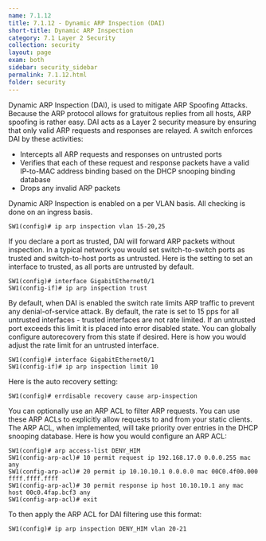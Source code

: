```yaml
---
name: 7.1.12
title: 7.1.12 - Dynamic ARP Inspection (DAI)
short-title: Dynamic ARP Inspection
category: 7.1 Layer 2 Security
collection: security
layout: page
exam: both
sidebar: security_sidebar
permalink: 7.1.12.html
folder: security
---
```

Dynamic ARP Inspection (DAI), is used to mitigate ARP Spoofing Attacks. Because the ARP protocol allows for gratuitous replies from all hosts, ARP spoofing is rather easy. DAI acts as a Layer 2 security measure by ensuring that only valid ARP requests and responses are relayed. A switch enforces DAI by these activities:
- Intercepts all ARP requests and responses on untrusted ports
- Verifies that each of these request and response packets have a valid IP-to-MAC address binding based on the DHCP snooping binding database
- Drops any invalid ARP packets

Dynamic ARP Inspection is enabled on a per VLAN basis. All checking is done on an ingress basis.
```
SW1(config)# ip arp inspection vlan 15-20,25
```

If you declare a port as trusted, DAI will forward ARP packets without inspection. In a typical network you would set switch-to-switch ports as trusted and switch-to-host ports as untrusted. Here is the setting to set an interface to trusted, as all ports are untrusted by default.
```
SW1(config)# interface GigabitEthernet0/1
SW1(config-if)# ip arp inspection trust
```

By default, when DAI is enabled the switch rate limits ARP traffic to prevent any denial-of-service attack. By default, the rate is set to 15 pps for all untrusted interfaces - trusted interfaces are not rate limited. If an untrusted port exceeds this limit it is placed into error disabled state. You can globally configure autorecovery from this state if desired. Here is how you would adjust the rate limit for an untrusted interface.
```
SW1(config)# interface GigabitEthernet0/1
SW1(config-if)# ip arp inspection limit 10
```
Here is the auto recovery setting:
```
SW1(config)# errdisable recovery cause arp-inspection
```

You can optionally use an ARP ACL to filter ARP requests. You can use these ARP ACLs to explicitly allow requests to and from your static clients. The ARP ACL, when implemented, will take priority over entries in the DHCP snooping database. Here is how you would configure an ARP ACL:
```
SW1(config)# arp access-list DENY_HIM
SW1(config-arp-acl)# 10 permit request ip 192.168.17.0 0.0.0.255 mac any
SW1(config-arp-acl)# 20 permit ip 10.10.10.1 0.0.0.0 mac 00C0.4f00.000 ffff.ffff.ffff
SW1(config-arp-acl)# 30 permit response ip host 10.10.10.1 any mac host 00c0.4fap.bcf3 any
SW1(config-arp-acl)# exit
```
To then apply the ARP ACL for DAI filtering use this format:
```
SW1(config)# ip arp inspection DENY_HIM vlan 20-21
```
